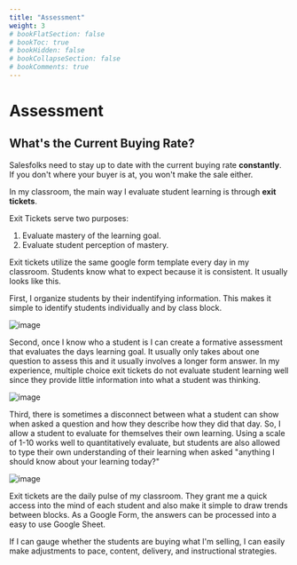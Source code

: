 ```yaml
---
title: "Assessment"
weight: 3
# bookFlatSection: false
# bookToc: true
# bookHidden: false
# bookCollapseSection: false
# bookComments: true
---
```

# Assessment

## What's the Current Buying Rate?

Salesfolks need to stay up to date with the current buying rate **constantly**. If you don't where your buyer is at, you won't make the sale either.

In my classroom, the main way I evaluate student learning is through **exit tickets**.

Exit Tickets serve two purposes:

1. Evaluate mastery of the learning goal.
2. Evaluate student perception of mastery.

Exit tickets utilize the same google form template every day in my classroom. Students know what to expect because it is consistent. It usually looks like this.

First, I organize students by their indentifying information. This makes it simple to identify students individually and by class block.

![image](/firstexitticket.png)

Second, once I know who a student is I can create a formative assessment that evaluates the days learning goal. It usually only takes about one question to assess this and it usually involves a longer form answer. In my experience, multiple choice exit tickets do not evaluate student learning well since they provide little information into what a student was thinking.

![image](/secondexitticket.png)

Third, there is sometimes a disconnect between what a student can show when asked a question and how they describe how they did that day. So, I allow a student to evaluate for themselves their own learning. Using a scale of 1-10 works well to quantitatively evaluate, but students are also allowed to type their own understanding of their learning when asked "anything I should know about your learning today?"

![image](/thirdexitticket.png)

Exit tickets are the daily pulse of my classroom. They grant me a quick access into the mind of each student and also make it simple to draw trends between blocks. As a Google Form, the answers can be processed into a easy to use Google Sheet.

If I can gauge whether the students are buying what I'm selling, I can easily make adjustments to pace, content, delivery, and instructional strategies. 
